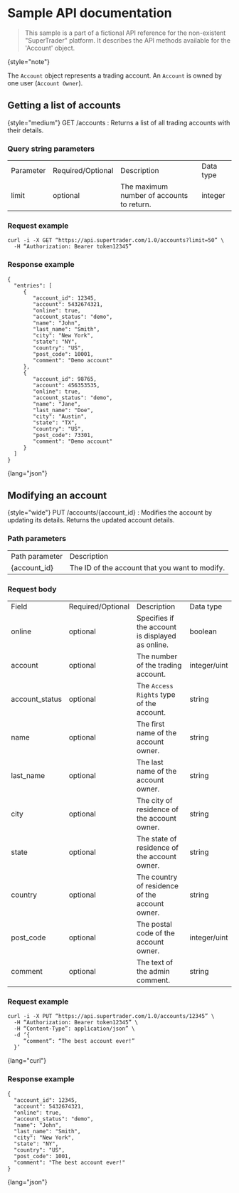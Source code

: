 # Sample API documentation

> This sample is a part of a fictional API reference for the non-existent "SuperTrader" platform. It describes the API methods available for the 'Account' object.
> 
{style="note"}

The ``Account`` object represents a trading account. An ``Account`` is owned by one user (``Account Owner``).

## Getting a list of accounts

{style="medium"}
GET /accounts
: Returns a list of all trading accounts with their details.

### Query string parameters

<table style="both">
<tr>
<td>Parameter</td>
<td>Required/Optional</td>
<td>Description</td>
<td>Data type</td>
</tr>
<tr>
<td>limit</td>
<td>optional</td>
<td>The maximum number of accounts to return.</td>
<td>integer</td>
</tr>
</table>

### Request example

```
curl -i -X GET “https://api.supertrader.com/1.0/accounts?limit=50” \
  -H “Authorization: Bearer token12345”
```

### Response example

```
{
  "entries": [
     {
        "account_id": 12345,
        "account": 5432674321,
        "online": true,
        "account_status": "demo",
        "name": "John",
        "last_name": "Smith",
        "city": "New York",
        "state": "NY",
        "country": "US",
        "post_code": 10001,
        "comment": "Demo account"
     },
     {
        "account_id": 98765,
        "account": 456353535,
        "online": true,
        "account_status": "demo",
        "name": "Jane",
        "last_name": "Doe",
        "city": "Austin",
        "state": "TX",
        "country": "US",
        "post_code": 73301,
        "comment": "Demo account"
     }
  ]
}
```
{lang="json"}

## Modifying an account

{style="wide"}
PUT /accounts/\{account_id}
: Modifies the account by updating its details. Returns the updated account details.

### Path parameters

<table style="both">
<tr>
<td>Path parameter</td>
<td>Description</td>
</tr>
<tr>
<td>{account_id}</td>
<td>The ID of the account that you want to modify.</td>
</tr>
</table>

### Request body

<table style="both">
<tr>
<td>Field</td>
<td>Required/Optional</td>
<td>Description</td>
<td>Data type</td>
</tr>
<tr>
<td>online</td>
<td>optional</td>
<td>Specifies if the account is displayed as online.</td>
<td>boolean</td>
</tr>
<tr>
<td>account</td>
<td>optional</td>
<td>The number of the trading account.</td>
<td>integer/uint</td>
</tr>
<tr>
<td>account_status</td>
<td>optional</td>
<td>The <code>Access Rights</code> type of the account.</td>
<td>string</td>
</tr>
<tr>
<td>name</td>
<td>optional</td>
<td>The first name of the account owner.</td>
<td>string</td>
</tr>
<tr>
<td>last_name</td>
<td>optional</td>
<td>The last name of the account owner.</td>
<td>string</td>
</tr>
<tr>
<td>city</td>
<td>optional</td>
<td>The city of residence of the account owner.</td>
<td>string</td>
</tr>
<tr>
<td>state</td>
<td>optional</td>
<td>The state of residence of the account owner.</td>
<td>string</td>
</tr>
<tr>
<td>country</td>
<td>optional</td>
<td>The country of residence of the account owner.</td>
<td>string</td>
</tr>
<tr>
<td>post_code</td>
<td>optional</td>
<td>The postal code of the account owner.</td>
<td>integer/uint</td>
</tr>
<tr>
<td>comment</td>
<td>optional</td>
<td>The text of the admin comment.</td>
<td>string</td>
</tr>
</table>

### Request example

```
curl -i -X PUT “https://api.supertrader.com/1.0/accounts/12345” \
  -H “Authorization: Bearer token12345” \
  -H “Content-Type”: application/json” \
  -d ‘{
     “comment”: “The best account ever!”
  }’
```
{lang="curl"}

### Response example

```
{
  "account_id": 12345,
  "account": 5432674321,
  "online": true,
  "account_status": "demo",
  "name": "John",
  "last_name": "Smith",
  "city": "New York",
  "state": "NY",
  "country": "US",
  "post_code": 1001,
  "comment": "The best account ever!"
}
```
{lang="json"}